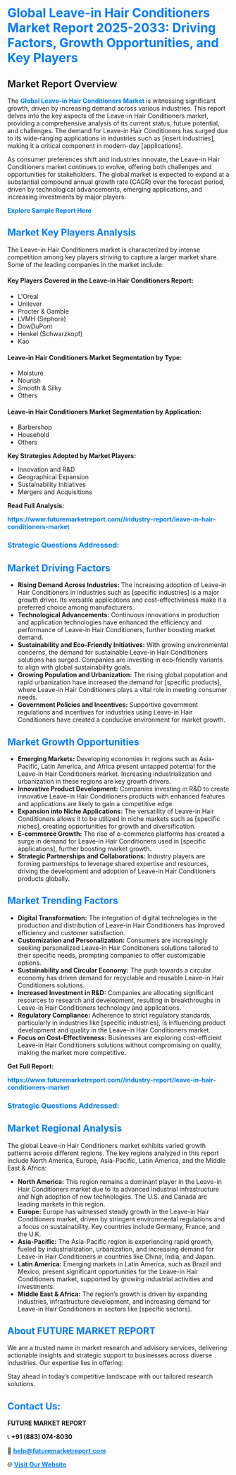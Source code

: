 <h1 style="color: #007BFF;">Global Leave-in Hair Conditioners Market Report 2025-2033: Driving Factors, Growth Opportunities, and Key Players</h1>

<section id="overview">
<h2>Market Report Overview</h2>
<p>The <a href="https://www.futuremarketreport.com//industry-report/leave-in-hair-conditioners-market" style="color: #007BFF; text-decoration: none;"><strong>Global Leave-in Hair Conditioners Market</strong></a> is witnessing significant growth, driven by increasing demand across various industries. This report delves into the key aspects of the Leave-in Hair Conditioners market, providing a comprehensive analysis of its current status, future potential, and challenges. The demand for Leave-in Hair Conditioners has surged due to its wide-ranging applications in industries such as [insert industries], making it a critical component in modern-day [applications].</p>
<p>As consumer preferences shift and industries innovate, the Leave-in Hair Conditioners market continues to evolve, offering both challenges and opportunities for stakeholders. The global market is expected to expand at a substantial compound annual growth rate (CAGR) over the forecast period, driven by technological advancements, emerging applications, and increasing investments by major players.</p>
</section>

<section id="overview">
<p><a href="https://www.futuremarketreport.com//request-sample/reportId=51806" style="color: #007BFF; text-decoration: none;"><strong>Explore Sample Report Here</strong></a></p>
</section>

<section id="key-players">
<h2 style="color: #007BFF;">Market Key Players Analysis</h2>
<p>The Leave-in Hair Conditioners market is characterized by intense competition among key players striving to capture a larger market share. Some of the leading companies in the market include:</p>
<h4>Key Players Covered in the Leave-in Hair Conditioners Report:</h4>
<ul><li>L&#039;Oreal</li><li>Unilever</li><li>Procter &amp; Gamble</li><li>LVMH (Sephora)</li><li>DowDuPont</li><li>Henkel (Schwarzkopf)</li><li>Kao</li></ul>
<h4>Leave-in Hair Conditioners Market Segmentation by Type:</h4>
<ul><li>Moisture</li><li>Nourish</li><li>Smooth &amp; Silky</li><li>Others</li></ul>

<h4>Leave-in Hair Conditioners Market Segmentation by Application:</h4>
<ul><li>Barbershop</li><li>Household</li><li>Others</li></ul>
<p><strong>Key Strategies Adopted by Market Players:</strong></p>
<ul>
<li>Innovation and R&D</li>
<li>Geographical Expansion</li>
<li>Sustainability Initiatives</li>
<li>Mergers and Acquisitions</li>
</ul>
</section>

<section>
<p><strong>Read Full Analysis: </strong></p><a href="https://www.futuremarketreport.com//industry-report/leave-in-hair-conditioners-market" style="color: #007BFF; text-decoration: none;"><strong>https://www.futuremarketreport.com//industry-report/leave-in-hair-conditioners-market</strong></a>
<h3 style="color: #007BFF;">Strategic Questions Addressed:</h3>
</section>

<section id="driving-factors">
<h2 style="color: #007BFF;">Market Driving Factors</h2>
<ul>
<li><strong>Rising Demand Across Industries:</strong> The increasing adoption of Leave-in Hair Conditioners in industries such as [specific industries] is a major growth driver. Its versatile applications and cost-effectiveness make it a preferred choice among manufacturers.</li>
<li><strong>Technological Advancements:</strong> Continuous innovations in production and application technologies have enhanced the efficiency and performance of Leave-in Hair Conditioners, further boosting market demand.</li>
<li><strong>Sustainability and Eco-Friendly Initiatives:</strong> With growing environmental concerns, the demand for sustainable Leave-in Hair Conditioners solutions has surged. Companies are investing in eco-friendly variants to align with global sustainability goals.</li>
<li><strong>Growing Population and Urbanization:</strong> The rising global population and rapid urbanization have increased the demand for [specific products], where Leave-in Hair Conditioners plays a vital role in meeting consumer needs.</li>
<li><strong>Government Policies and Incentives:</strong> Supportive government regulations and incentives for industries using Leave-in Hair Conditioners have created a conducive environment for market growth.</li>
</ul>
</section>

<section id="growth-opportunities">
<h2 style="color: #007BFF;">Market Growth Opportunities</h2>
<ul>
<li><strong>Emerging Markets:</strong> Developing economies in regions such as Asia-Pacific, Latin America, and Africa present untapped potential for the Leave-in Hair Conditioners market. Increasing industrialization and urbanization in these regions are key growth drivers.</li>
<li><strong>Innovative Product Development:</strong> Companies investing in R&D to create innovative Leave-in Hair Conditioners products with enhanced features and applications are likely to gain a competitive edge.</li>
<li><strong>Expansion into Niche Applications:</strong> The versatility of Leave-in Hair Conditioners allows it to be utilized in niche markets such as [specific niches], creating opportunities for growth and diversification.</li>
<li><strong>E-commerce Growth:</strong> The rise of e-commerce platforms has created a surge in demand for Leave-in Hair Conditioners used in [specific applications], further boosting market growth.</li>
<li><strong>Strategic Partnerships and Collaborations:</strong> Industry players are forming partnerships to leverage shared expertise and resources, driving the development and adoption of Leave-in Hair Conditioners products globally.</li>
</ul>
</section>

<section id="trending-factors">
<h2 style="color: #007BFF;">Market Trending Factors</h2>
<ul>
<li><strong>Digital Transformation:</strong> The integration of digital technologies in the production and distribution of Leave-in Hair Conditioners has improved efficiency and customer satisfaction.</li>
<li><strong>Customization and Personalization:</strong> Consumers are increasingly seeking personalized Leave-in Hair Conditioners solutions tailored to their specific needs, prompting companies to offer customizable options.</li>
<li><strong>Sustainability and Circular Economy:</strong> The push towards a circular economy has driven demand for recyclable and reusable Leave-in Hair Conditioners solutions.</li>
<li><strong>Increased Investment in R&D:</strong> Companies are allocating significant resources to research and development, resulting in breakthroughs in Leave-in Hair Conditioners technology and applications.</li>
<li><strong>Regulatory Compliance:</strong> Adherence to strict regulatory standards, particularly in industries like [specific industries], is influencing product development and quality in the Leave-in Hair Conditioners market.</li>
<li><strong>Focus on Cost-Effectiveness:</strong> Businesses are exploring cost-efficient Leave-in Hair Conditioners solutions without compromising on quality, making the market more competitive.</li>
</ul>
</section>

<section>
<p><strong>Get Full Report: </strong></p><a href="https://www.futuremarketreport.com//industry-report/leave-in-hair-conditioners-market" style="color: #007BFF; text-decoration: none;"><strong>https://www.futuremarketreport.com//industry-report/leave-in-hair-conditioners-market</strong></a>
<h3 style="color: #007BFF;">Strategic Questions Addressed:</h3>
</section>


<section id="regional-analysis">
<h2 style="color: #007BFF;">Market Regional Analysis</h2>
<p>The global Leave-in Hair Conditioners market exhibits varied growth patterns across different regions. The key regions analyzed in this report include North America, Europe, Asia-Pacific, Latin America, and the Middle East & Africa:</p>
<ul>
<li><strong>North America:</strong> This region remains a dominant player in the Leave-in Hair Conditioners market due to its advanced industrial infrastructure and high adoption of new technologies. The U.S. and Canada are leading markets in this region.</li>
<li><strong>Europe:</strong> Europe has witnessed steady growth in the Leave-in Hair Conditioners market, driven by stringent environmental regulations and a focus on sustainability. Key countries include Germany, France, and the U.K.</li>
<li><strong>Asia-Pacific:</strong> The Asia-Pacific region is experiencing rapid growth, fueled by industrialization, urbanization, and increasing demand for Leave-in Hair Conditioners in countries like China, India, and Japan.</li>
<li><strong>Latin America:</strong> Emerging markets in Latin America, such as Brazil and Mexico, present significant opportunities for the Leave-in Hair Conditioners market, supported by growing industrial activities and investments.</li>
<li><strong>Middle East & Africa:</strong> The region’s growth is driven by expanding industries, infrastructure development, and increasing demand for Leave-in Hair Conditioners in sectors like [specific sectors].</li>
</ul>
</section>

<footer>
<h2 style="color: #007BFF;">About FUTURE MARKET REPORT</h2>
<p>We are a trusted name in market research and advisory services, delivering actionable insights and strategic support to businesses across diverse industries. Our expertise lies in offering:</p>

<p>Stay ahead in today’s competitive landscape with our tailored research solutions.</p>

<h2 style="color: #007BFF;">Contact Us:</h2>
<p><strong>FUTURE MARKET REPORT</strong></p>
<p>📞 <strong>+91 (883) 074-8030</strong></p>
<p>📧 <strong><a href="mailto:help@futuremarketreport.com" style="color: #007BFF;">help@futuremarketreport.com</a></strong></p>
<p>🌐 <strong><a href="https://www.futuremarketreport.com/" style="color: #007BFF;">Visit Our Website</a></strong></p>
</footer>